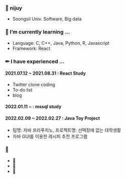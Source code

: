 ### 🐧 nijuy 
* Soongsil Univ. Software, Big data 


### 🌱 I’m currently learning ...
* Language: C, C++, Java, Python, R, Javascript
* Framework: React 

### ✏ I have experienced ...
#### 2021.07.12 ~ 2021.08.31 : React Study
- Twitter clone coding
- To-do list
- blog 

#### 2022.01.11 ~ : mssql study 

#### 2022.02.09 ~ 2022.02.27 : Java Toy Project
- 팀명: 자바 프라푸치노, 프로젝트명: 선택장애 없는 대학생활
- 자바 GUI를 이용한 레시피 추천 프로그램 


### 💛
* 🐧
* 🥭
* 🦕
